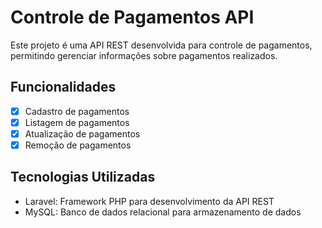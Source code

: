 # Controle de Pagamentos API

Este projeto é uma API REST desenvolvida para controle de pagamentos, permitindo gerenciar informações sobre pagamentos realizados.

## Funcionalidades

- [x] Cadastro de pagamentos
- [x] Listagem de pagamentos
- [x] Atualização de pagamentos
- [x] Remoção de pagamentos

## Tecnologias Utilizadas

- Laravel: Framework PHP para desenvolvimento da API REST
- MySQL: Banco de dados relacional para armazenamento de dados

